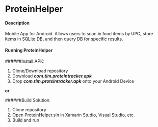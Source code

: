 # ProteinHelper
#### Description
Mobile App for Android. Allows users to scan in food items by UPC, store items in SQLite DB, and then query DB for specific results.

#### Running ProteinHelper
######Install APK:
  1. Clone/Download repository
  2. Download **_com.tim.proteintracker.apk_**
  3. Drop **_com.tim.proteintracker.apk_** onto your Android Device
  
  **or**

######Build Solution:
  1. Clone repository
  2. Open ProteinHelper.sln in Xamarin Studio, Visual Studio, etc.
  3. Build and run

